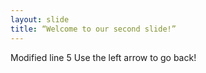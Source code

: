 ```yaml
---
layout: slide
title: “Welcome to our second slide!”
---
```

Modified line 5
Use the left arrow to go back!
